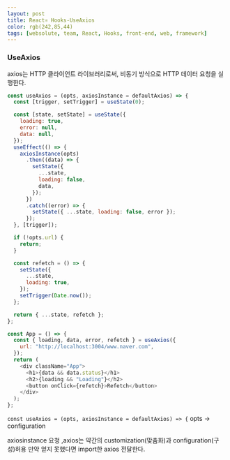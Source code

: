 ```yaml
---
layout: post
title: React⚛ Hooks-UseAxios
color: rgb(242,85,44)
tags: [websolute, team, React, Hooks, front-end, web, framework]
---
```


### UseAxios

axios는 HTTP 클라이언트 라이브러리로써, 비동기 방식으로 HTTP 데이터 요청을 실행한다.

```javascript
const useAxios = (opts, axiosInstance = defaultAxios) => {
  const [trigger, setTrigger] = useState(0);

  const [state, setState] = useState({
    loading: true,
    error: null,
    data: null,
  });
  useEffect(() => {
    axiosInstance(opts)
      .then((data) => {
        setState({
          ...state,
          loading: false,
          data,
        });
      })
      .catch((error) => {
        setState({ ...state, loading: false, error });
      });
  }, [trigger]);

  if (!opts.url) {
    return;
  }

  const refetch = () => {
    setState({
      ...state,
      loading: true,
    });
    setTrigger(Date.now());
  };

  return { ...state, refetch };
};

const App = () => {
  const { loading, data, error, refetch } = useAxios({
    url: "http://localhost:3004/www.naver.com",
  });
  return (
    <div className="App">
      <h1>{data && data.status}</h1>
      <h2>{loading && "Loading"}</h2>
      <button onClick={refetch}>Refetch</button>
    </div>
  );
};
```

`const useAxios = (opts, axiosInstance = defaultAxios) => {`
opts -> configuration

axiosinstance 요청 ,axios는 약간의 customization(맞춤화)과 configuration(구성)허용 만약 얻지 못했다면 import한 axios 전달한다.
